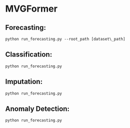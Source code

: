 # MVGFormer

## Forecasting: 

`python run_forecasting.py --root_path [dataset\_path] `

## Classification:

`python run_forecasting.py`

## Imputation:

`python run_forecasting.py`

## Anomaly Detection:

`python run_forecasting.py`
